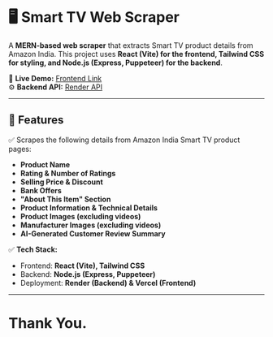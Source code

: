 # 🖥️ Smart TV Web Scraper

A **MERN-based web scraper** that extracts Smart TV product details from Amazon India. This project uses **React (Vite) for the frontend, Tailwind CSS for styling, and Node.js (Express, Puppeteer) for the backend**.

🚀 **Live Demo:** [Frontend Link](https://smart-tv-scraper-yr9h.vercel.app/)  
⚙️ **Backend API:** [Render API](https://smart-tv-scraper-1.onrender.com/)  

---

## 📌 Features

✅ Scrapes the following details from Amazon India Smart TV product pages:
- **Product Name**
- **Rating & Number of Ratings**
- **Selling Price & Discount**
- **Bank Offers**
- **"About This Item" Section**
- **Product Information & Technical Details**
- **Product Images (excluding videos)**
- **Manufacturer Images (excluding videos)**
- **AI-Generated Customer Review Summary**

✅ **Tech Stack:**
- Frontend: **React (Vite), Tailwind CSS**
- Backend: **Node.js (Express, Puppeteer)**
- Deployment: **Render (Backend) & Vercel (Frontend)**  

---

 # Thank You.

 